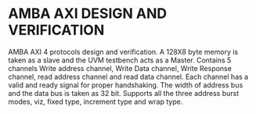 # AMBA AXI DESIGN AND VERIFICATION
AMBA AXI 4 protocols design and verification.
A 128X8 byte memory is taken as a slave and the UVM testbench acts as a Master.
Contains 5 channels Write address channel, Write Data channel, Write Response channel, read address channel and read data channel.
Each channel has a valid and ready signal for proper handshaking.
The width of address bus and the data bus is taken as 32 bit.
Supports all the three address burst modes, viz, fixed type, increment type and wrap type.
